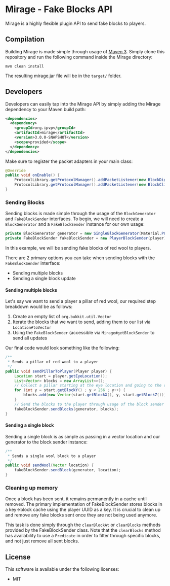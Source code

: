# Mirage - Fake Blocks API #

<p>Mirage is a highly flexible plugin API to send fake blocks to players.</p> 

## Compilation ##

Building Mirage is made simple through usage of [Maven 3](http://maven.apache.org/download.html). Simply clone this repository and run the following command inside the Mirage directory:

```
mvn clean install
```

The resulting mirage.jar file will be in the ```target/``` folder. 

## Developers ##

Developers can easily tap into the Mirage API by simply adding the Mirage dependency to your Maven build path:

```xml
<dependencies>
  <dependency>
    <groupId>org.ipvp</groupId>
    <artifactId>mirage</artifactId>
    <version>3.0.0-SNAPSHOT</version>
    <scope>provided</scope>
  </dependency>
</dependencies>
```

Make sure to register the packet adapters in your main class:

```java
@Override
public void onEnable() {
    ProtocolLibrary.getProtocolManager().addPacketListener(new BlockDigAdapter(this));
    ProtocolLibrary.getProtocolManager().addPacketListener(new BlockClickAdapter(this));
}
```

### Sending Blocks ###

Sending blocks is made simple through the usage of the ```BlockGenerator``` and ```FakeBlockSender``` interfaces. To begin, we will need to create a `BlockGenerator` and a `FakeBlockSender` instance for our own usage:

```java
private BlockGenerator generator = new SingleBlockGenerator(Material.PURPLE_STAINED_GLASS);
private FakeBlockSender fakeBlockSender = new PlayerBlockSender(player);
```
In this example, we will be sending fake blocks of red wool to players.

There are 2 primary options you can take when sending blocks with the ```FakeBlockSender``` interface:

* Sending multiple blocks
* Sending a single block update

#### Sending multiple blocks ####

Let's say we want to send a player a pillar of red wool, our required step breakdown would be as follows:

1. Create an empty list of ```org.bukkit.util.Vector```
2. Iterate the blocks that we want to send, adding them to our list via ```Location#toVector```
3. Using the ```FakeBlockSender``` (accessible via ```Mirage#getBlockSender``` to send all updates

Our final code would look something like the following:
```java
/**
 * Sends a pillar of red wool to a player
 */
public void sendPillarToPlayer(Player player) {
    Location start = player.getEyeLocation();
    List<Vector> blocks = new ArrayList<>();
    // Collect a pillar starting at the eye location and going to the cieling
    for (int y = start.getBlockY() ; y < 256 ; y++) {
        blocks.add(new Vector(start.getBlockX(), y, start.getBlockZ()));
    }
    // Send the blocks to the player through usage of the block sender instance
    fakeBlockSender.sendBlocks(generator, blocks);
}
```

#### Sending a single block ####

Sending a single block is as simple as passing in a vector location and our generator to the block sender instance:
```java
/**
 * Sends a single wool block to a player
 */
public void sendWool(Vector location) {
    fakeBlockSender.sendBlock(generator, location);
}
```

### Cleaning up memory ###

<p>Once a block has been sent, it remains permanently in a cache until removed. The primary implementation
of FakeBlockSender stores blocks in a key->block cache using the player UUID as a key. It is crucial to
 clean up and remove any fake blocks sent once they are not being used anymore.</p>
 
This task is done simply through the ```clearBlockAt``` or ```clearBlocks``` methods provided by the FakeBlockSender class. Note that the ```clearBlocks``` method has availability to use a ```Predicate``` in order to filter through specific blocks, and not just remove all sent blocks.

## License ##
This software is available under the following licenses:

* MIT